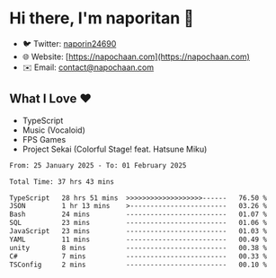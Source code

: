 # Hi there, I'm naporitan 👋

- 🐦 Twitter: [naporin24690](https://twitter.com/naporin24690)
- 🌐 Website: [https://napochaan.com](https://napochaan.com)
- ✉️ Email: [contact@napochaan.com](mailto:contact@napochaan.com)

## What I Love ❤️
- TypeScript
- Music (Vocaloid)
- FPS Games
- Project Sekai (Colorful Stage! feat. Hatsune Miku)

<!--START_SECTION:waka-->

```txt
From: 25 January 2025 - To: 01 February 2025

Total Time: 37 hrs 43 mins

TypeScript   28 hrs 51 mins  >>>>>>>>>>>>>>>>>>>------   76.50 %
JSON         1 hr 13 mins    >------------------------   03.26 %
Bash         24 mins         -------------------------   01.07 %
SQL          23 mins         -------------------------   01.06 %
JavaScript   23 mins         -------------------------   01.03 %
YAML         11 mins         -------------------------   00.49 %
unity        8 mins          -------------------------   00.38 %
C#           7 mins          -------------------------   00.33 %
TSConfig     2 mins          -------------------------   00.10 %
```

<!--END_SECTION:waka-->

